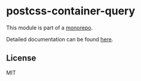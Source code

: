 # postcss-container-query

This module is part of a [monorepo](https://github.com/ZeeCoder/container-query).

Detailed documentation can be found [here](https://github.com/ZeeCoder/container-query/blob/master/docs/parcel.md).

## License

MIT

